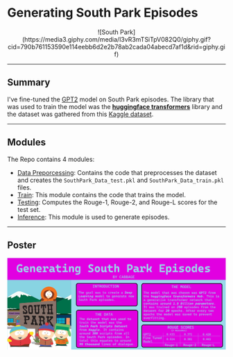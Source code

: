 # Generating South Park Episodes

<center>
	![South Park](https://media3.giphy.com/media/l3vR3mTSiTpV082Q0/giphy.gif?cid=790b761153590e114eebb6d2e2b78ab2cada04abecd7af1d&rid=giphy.gif)
</center>

---

## Summary

I've fine-tuned the [GPT2](https://huggingface.co/gpt2) model on South Park episodes. The library that was used to train the model was the [**huggingface transformers**](https://huggingface.co/) library and the dataset was gathered from this [Kaggle dataset](https://www.kaggle.com/datasets/mustafacicek/south-park-scripts-dataset).

---

## Modules

The Repo contains 4 modules:

- [Data Preporcessing](./DataPreprocessing/csv_to_dict.ipynb): Contains the code that preprocesses the dataset and creates the `SouthPark_Data_test.pkl` and `SouthPark_Data_train.pkl` files.
- [Train](./AI/train.py): This module contains the code that trains the model.
- [Testing](./AI/test.py): Computes the Rouge-1, Rouge-2, and Rouge-L scores for the test set.
- [Inference](./AI/inference.py): This module is used to generate episodes.

---

## Poster

![Poster](poster.png)
